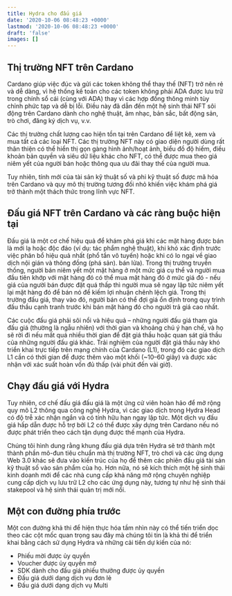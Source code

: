 ```yaml
---
title: Hydra cho đấu giá
date: '2020-10-06 08:48:23 +0000'
lastmod: '2020-10-06 08:48:23 +0000'
draft: 'false'
images: []
---
```


## Thị trường NFT trên Cardano

Cardano giúp việc đúc và gửi các token không thể thay thế (NFT) trở nên rẻ và dễ dàng, vì hệ thống kế toán cho các token không phải ADA được lưu trữ trong chính sổ cái (cùng với ADA) thay vì các hợp đồng thông minh tùy chỉnh phức tạp và dễ bị lỗi. Điều này đã dẫn đến một hệ sinh thái NFT sôi động trên Cardano dành cho nghệ thuật, âm nhạc, bản sắc, bất động sản, trò chơi, đăng ký dịch vụ, v.v.

Các thị trường chất lượng cao hiện tồn tại trên Cardano để liệt kê, xem và mua tất cả các loại NFT. Các thị trường NFT này có giao diện người dùng rất thân thiện có thể hiển thị gọn gàng hình ảnh/hoạt ảnh, biểu đồ độ hiếm, điều khoản bản quyền và siêu dữ liệu khác cho NFT, có thể được mua theo giá niêm yết của người bán hoặc thông qua ưu đãi thay thế của người mua.

Tuy nhiên, tính mới của tài sản kỹ thuật số và phi kỹ thuật số được mã hóa trên Cardano và quy mô thị trường tương đối nhỏ khiến việc khám phá giá trở thành một thách thức trong lĩnh vực NFT.

## Đấu giá NFT trên Cardano và các ràng buộc hiện tại

Đấu giá là một cơ chế hiệu quả để khám phá giá khi các mặt hàng được bán là mới lạ hoặc độc đáo (ví dụ: tác phẩm nghệ thuật), khi khó xác định trước việc phân bổ hiệu quả nhất (phổ tần vô tuyến) hoặc khi có lo ngại về giao dịch nội gián và thông đồng (phá sản). bán lửa). Trong thị trường truyền thống, người bán niêm yết một mặt hàng ở một mức giá cụ thể và người mua đầu tiên khớp với mặt hàng đó có thể mua mặt hàng đó ở mức giá đó - nếu giá của người bán được đặt quá thấp thì người mua sẽ ngay lập tức niêm yết lại mặt hàng đó để bán nó để kiếm lợi nhuận chênh lệch giá. Trong thị trường đấu giá, thay vào đó, người bán có thể đợi giá ổn định trong quy trình đấu thầu cạnh tranh trước khi bán mặt hàng đó cho người trả giá cao nhất.

Các cuộc đấu giá phải sôi nổi và hiệu quả – những người đấu giá tham gia đấu giá (thường là ngẫu nhiên) với thời gian và khoảng chú ý hạn chế, và họ sẽ rời đi nếu mất quá nhiều thời gian để đặt giá thầu hoặc quan sát giá thầu của những người đấu giá khác. Trải nghiệm của người đặt giá thầu này khó triển khai trực tiếp trên mạng chính của Cardano (L1), trong đó các giao dịch L1 cần có thời gian để được thêm vào một khối (~10–60 giây) và được xác nhận với xác suất hoàn vốn đủ thấp (vài phút đến vài giờ).

## Chạy đấu giá với Hydra

Tuy nhiên, cơ chế đấu giá đấu giá là một ứng cử viên hoàn hảo để mở rộng quy mô L2 thông qua công nghệ Hydra, vì các giao dịch trong Hydra Head có độ trễ xác nhận ngắn và có tính hữu hạn ngay lập tức. Một dịch vụ đấu giá hấp dẫn được hỗ trợ bởi L2 có thể được xây dựng trên Cardano nếu nó được phát triển theo cách tận dụng được thế mạnh của Hydra.

Chúng tôi hình dung rằng khung đấu giá dựa trên Hydra sẽ trở thành một thành phần mô-đun tiêu chuẩn mà thị trường NFT, trò chơi và các ứng dụng Web 3.0 khác sẽ đưa vào kiến ​​trúc của họ để thêm các phiên đấu giá tài sản kỹ thuật số vào sản phẩm của họ. Hơn nữa, nó sẽ kích thích một hệ sinh thái kinh doanh mới để các nhà cung cấp khả năng mở rộng chuyên nghiệp cung cấp dịch vụ lưu trữ L2 cho các ứng dụng này, tương tự như hệ sinh thái stakepool và hệ sinh thái quản trị mới nổi.

## Một con đường phía trước

Một con đường khả thi để hiện thực hóa tầm nhìn này có thể tiến triển dọc theo các cột mốc quan trọng sau đây mà chúng tôi tin là khả thi để triển khai bằng cách sử dụng Hydra và những cải tiến dự kiến ​​của nó:

- Phiếu mời được ủy quyền
- Voucher được ủy quyền mở
- SDK dành cho đấu giá phiếu thưởng được ủy quyền
- Đấu giá dưới dạng dịch vụ đơn lẻ
- Đấu giá dưới dạng dịch vụ Multi

